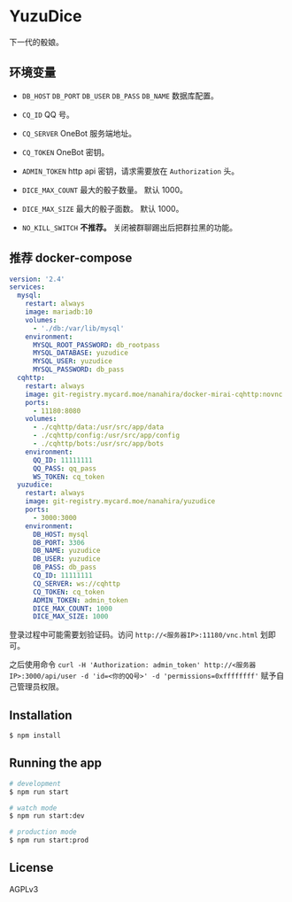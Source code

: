 # YuzuDice

下一代的骰娘。

## 环境变量

* `DB_HOST` `DB_PORT` `DB_USER` `DB_PASS` `DB_NAME` 数据库配置。

* `CQ_ID` QQ 号。

* `CQ_SERVER` OneBot 服务端地址。

* `CQ_TOKEN` OneBot 密钥。

* `ADMIN_TOKEN` http api 密钥，请求需要放在 `Authorization` 头。

* `DICE_MAX_COUNT` 最大的骰子数量。 默认 1000。

* `DICE_MAX_SIZE` 最大的骰子面数。 默认 1000。

* `NO_KILL_SWITCH` **不推荐。** 关闭被群聊踢出后把群拉黑的功能。

## 推荐 docker-compose

```yaml
version: '2.4'
services:
  mysql:
    restart: always
    image: mariadb:10
    volumes:
      - './db:/var/lib/mysql'
    environment:
      MYSQL_ROOT_PASSWORD: db_rootpass
      MYSQL_DATABASE: yuzudice
      MYSQL_USER: yuzudice
      MYSQL_PASSWORD: db_pass
  cqhttp:
    restart: always
    image: git-registry.mycard.moe/nanahira/docker-mirai-cqhttp:novnc
    ports:
      - 11180:8080
    volumes:
      - ./cqhttp/data:/usr/src/app/data
      - ./cqhttp/config:/usr/src/app/config
      - ./cqhttp/bots:/usr/src/app/bots
    environment:
      QQ_ID: 11111111
      QQ_PASS: qq_pass
      WS_TOKEN: cq_token
  yuzudice:
    restart: always
    image: git-registry.mycard.moe/nanahira/yuzudice
    ports:
      - 3000:3000
    environment:
      DB_HOST: mysql
      DB_PORT: 3306
      DB_NAME: yuzudice
      DB_USER: yuzudice
      DB_PASS: db_pass
      CQ_ID: 11111111
      CQ_SERVER: ws://cqhttp
      CQ_TOKEN: cq_token
      ADMIN_TOKEN: admin_token
      DICE_MAX_COUNT: 1000
      DICE_MAX_SIZE: 1000
```

登录过程中可能需要划验证码。访问 `http://<服务器IP>:11180/vnc.html` 划即可。

之后使用命令 `curl -H 'Authorization: admin_token' http://<服务器IP>:3000/api/user -d 'id=<你的QQ号>' -d 'permissions=0xffffffff'` 赋予自己管理员权限。

## Installation

```bash
$ npm install
```

## Running the app

```bash
# development
$ npm run start

# watch mode
$ npm run start:dev

# production mode
$ npm run start:prod
```

## License

AGPLv3
